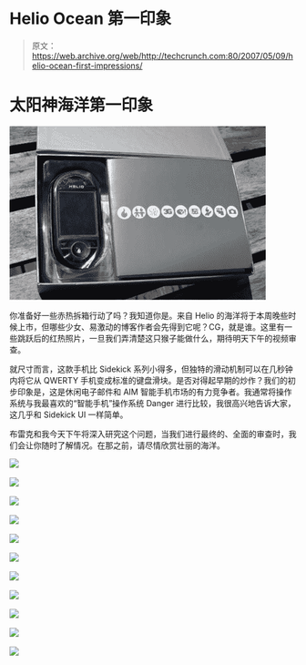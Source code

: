 # Helio Ocean 第一印象

> 原文：<https://web.archive.org/web/http://techcrunch.com:80/2007/05/09/helio-ocean-first-impressions/>

# 太阳神海洋第一印象

[![](img/920e9b1b8ca97ad2db8e550e913a4042.png)](https://web.archive.org/web/20130628210731/http://old.crunchgear.com/wp-content/testphotos/ocean/IMG_6959.jpg)

你准备好一些赤热拆箱行动了吗？我知道你是。来自 Helio 的海洋将于本周晚些时候上市，但哪些少女、易激动的博客作者会先得到它呢？CG，就是谁。这里有一些跳跃后的红热照片，一旦我们弄清楚这只猴子能做什么，期待明天下午的视频审查。

就尺寸而言，这款手机比 Sidekick 系列小得多，但独特的滑动机制可以在几秒钟内将它从 QWERTY 手机变成标准的键盘滑块。是否对得起早期的炒作？我们的初步印象是，这是休闲电子邮件和 AIM 智能手机市场的有力竞争者。我通常将操作系统与我最喜欢的“智能手机”操作系统 Danger 进行比较，我很高兴地告诉大家，这几乎和 Sidekick UI 一样简单。

布雷克和我今天下午将深入研究这个问题，当我们进行最终的、全面的审查时，我们会让你随时了解情况。在那之前，请尽情欣赏壮丽的海洋。

[![](img/57cb4a544d2fb2beb4481f2272314076.png)](https://web.archive.org/web/20130628210731/http://old.crunchgear.com/wp-content/testphotos/ocean/IMG_6976.jpg)

[![](img/01b1d07ba72e2b28d5f5aa3f6e41e782.png)](https://web.archive.org/web/20130628210731/http://old.crunchgear.com/wp-content/testphotos/ocean/IMG_6965.jpg)

[![](img/30445fc1a8d37d126701a0b158334ecc.png)](https://web.archive.org/web/20130628210731/http://old.crunchgear.com/wp-content/testphotos/ocean/IMG_6967.jpg)

[![](img/25fc1dc8be880fc0ed9756cddae75aec.png)](https://web.archive.org/web/20130628210731/http://old.crunchgear.com/wp-content/testphotos/ocean/IMG_6975.jpg)

[![](img/33c65fde667c817f48f694af63d350db.png)](https://web.archive.org/web/20130628210731/http://old.crunchgear.com/wp-content/testphotos/ocean/IMG_6964.jpg)

[![](img/5a4cd10946da52146e05f6742c6f5b3b.png)](https://web.archive.org/web/20130628210731/http://old.crunchgear.com/wp-content/testphotos/ocean/IMG_6963.jpg)

[![](img/f3125d654ee296c5a420fb4cf30a8745.png)](https://web.archive.org/web/20130628210731/http://old.crunchgear.com/wp-content/testphotos/ocean/IMG_6956.jpg)

[![](img/6bd57eb83d0bf84687782f09bf819fa2.png)](https://web.archive.org/web/20130628210731/http://old.crunchgear.com/wp-content/testphotos/ocean/IMG_6972.jpg)

[![](img/1f6a26e9dc62fe77d7d02709f5ab1538.png)](https://web.archive.org/web/20130628210731/http://old.crunchgear.com/wp-content/testphotos/ocean/IMG_6977.jpg)

[![](img/0a6783e5d28eb2030aae74d45f63d538.png)](https://web.archive.org/web/20130628210731/http://old.crunchgear.com/wp-content/testphotos/ocean/IMG_6961.jpg)

[![](img/72eb5fe522b4100a4670a3ebf59a2daf.png)](https://web.archive.org/web/20130628210731/http://old.crunchgear.com/wp-content/testphotos/ocean/IMG_6962.jpg)
